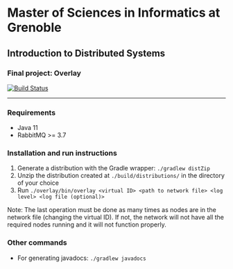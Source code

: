 # Master of Sciences in Informatics at Grenoble
## Introduction to Distributed Systems
### Final project: Overlay

[![Build Status](https://travis-ci.com/manuporto/mosig-ids-project.svg?token=jPjbUCGgpHyA6zpLgNLq&branch=master)](https://travis-ci.com/manuporto/mosig-ids-project)

---

### Requirements
* Java 11
* RabbitMQ >= 3.7

### Installation and run instructions
1. Generate a distribution with the Gradle wrapper: `./gradlew distZip`
2. Unzip the distribution created at `./build/distributions/` in the directory of your choice
3. Run `./overlay/bin/overlay <virtual ID> <path to network file> <log level> <log file (optional)>`

Note: The last operation must be done as many times as nodes are in the network file (changing the virtual ID). If not, the network will not have all the required nodes running and it will not function properly.


### Other commands
* For generating javadocs: `./gradlew javadocs`
